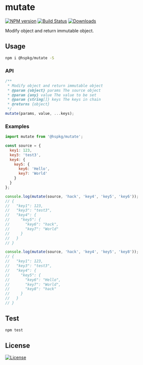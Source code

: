 # mutate

[![NPM version][npm-image]][npm-url] [![Build Status][travis-image]][travis-url]  [![Downloads][downloads-image]][npm-url]

Modify object and return immutable object.


## Usage

```bash
npm i @hspkg/mutate -S
```

### API

```js
/**
 * Modify object and return immutable object
 * @param {object} params The source object
 * @param {any} value The value to be set
 * @param {string[]} keys The keys in chain
 * @returns {object}
 */
mutate(params, value, ...keys);
```

### Examples

```js
import mutate from '@hspkg/mutate';

const source = {
  key1: 123,
  key3: 'test3',
  key4: {
    key5: {
      key6: 'Hello',
      key7: 'World'
    }
  }
};

console.log(mutate(source, 'hack', 'key4', 'key5', 'key6'));
// {
//   "key1": 123,
//   "key3": "test3",
//   "key4": {
//     "key5": {
//       "key6": "hack",
//       "key7": "World"
//     }
//   }
// }

console.log(mutate(source, 'hack', 'key4', 'key5', 'key8'));
// {
//   "key1": 123,
//   "key3": "test3",
//   "key4": {
//     "key5": {
//       "key6": "Hello",
//       "key7": "World",
//       "key8": "hack"
//     }
//   }
// }
```


## Test

```bash
npm test
```

## License

[![License][license-image]][license-url]

[downloads-image]: https://img.shields.io/npm/dt/@hspkg/mutate.svg?style=flat-square

[npm-url]: https://npmjs.org/package/@hspkg/mutate
[npm-image]: https://img.shields.io/npm/v/@hspkg/mutate.svg?style=flat-square

[travis-url]: https://travis-ci.com/int64ago/mutate
[travis-image]: https://img.shields.io/travis/com/int64ago/mutate.svg?style=flat-square

[license-url]: https://github.com/int64ago/mutate/blob/master/LICENSE
[license-image]: https://img.shields.io/github/license/int64ago/mutate.svg?style=flat-square
